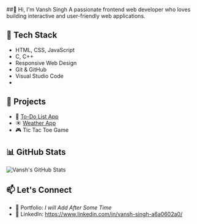 ##👋 Hi, I'm Vansh Singh
A passionate frontend web developer who loves building interactive and user-friendly web applications.

## 🔧 Tech Stack
- HTML, CSS, JavaScript
- C, C++
- Responsive Web Design
- Git & GitHub
- Visual Studio Code
- 
## 🧩 Projects
- 📝 [To-Do List App](https://vanshsingh03.github.io/To-Do_list/)
- ☀️ [Weather App](https://vanshsingh03.github.io/WeatherApp/)
- 🎮 Tic Tac Toe Game

## 📊 GitHub Stats
![Vansh's GitHub Stats](https://github-readme-stats.vercel.app/api?username=VanshSingh03&show_icons=true&theme=radical)

## 📫 Let's Connect
- 🔗 Portfolio: *I will Add After Some Time*
- 💼 LinkedIn: https://www.linkedin.com/in/vansh-singh-a6a0602a0/

